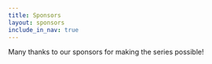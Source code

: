 ```yaml
---
title: Sponsors
layout: sponsors
include_in_nav: true
---
```

Many thanks to our sponsors for making the series possible!
